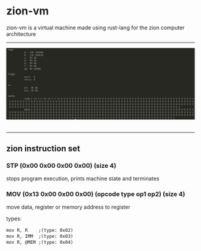 # zion-vm
zion-vm is a virtual machine made using rust-lang for the zion computer architecture

-----------------

<div align="center">
  <img src="https://github.com/jrabello/zion-vm/raw/master/img/state.png"><br><br>
</div>

-----------------

## zion instruction set
### STP (0x00 0x00 0x00 0x00) (size 4)
stops program execution, prints machine state and terminates

### MOV (0x13 0x00 0x00 0x00) (opcode type op1 op2) (size 4)

move data, register or memory address to register

types:
```
mov R, R    ;(type: 0x02)
mov R, IMM  ;(type: 0x03)
mov R, @MEM ;(type: 0x04)
```
